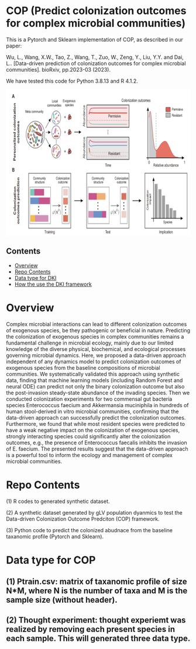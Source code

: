 # COP (Predict colonization outcomes for complex microbial communities)

This is a Pytorch and Sklearn implementation of COP, as described in our paper:

Wu, L., Wang, X.W., Tao, Z., Wang, T., Zuo, W., Zeng, Y., Liu, Y.Y. and Dai, L.. [Data-driven prediction of colonization outcomes for complex microbial communities]. bioRxiv, pp.2023-03 (2023).

We have tested this code for Python 3.8.13 and R 4.1.2.

<p align="center">
  <img src="papers/workflow.png" alt="demo" width="800" height="400" style="display: block; margin: 0 auto;">
</p>


## Contents

- [Overview](#overview)
- [Repo Contents](#repo-contents)
- [Data type for DKI](#Data-type-for-DKI)
- [How the use the DKI framework](#How-the-use-the-DKI-framework)

# Overview

Complex microbial interactions can lead to different colonization outcomes of exogenous species, be they pathogenic or beneficial in nature. Predicting the colonization of exogenous species in complex communities remains a fundamental challenge in microbial ecology, mainly due to our limited knowledge of the diverse physical, biochemical, and ecological processes governing microbial dynamics. Here, we proposed a data-driven approach independent of any dynamics model to predict colonization outcomes of exogenous species from the baseline compositions of microbial communities. We systematically validated this approach using synthetic data, finding that machine learning models (including Random Forest and neural ODE) can predict not only the binary colonization outcome but also the post-invasion steady-state abundance of the invading species. Then we conducted colonization experiments for two commensal gut bacteria species Enterococcus faecium and Akkermansia muciniphila in hundreds of human stool-derived in vitro microbial communities, confirming that the data-driven approach can successfully predict the colonization outcomes. Furthermore, we found that while most resident species were predicted to have a weak negative impact on the colonization of exogenous species, strongly interacting species could significantly alter the colonization outcomes, e.g., the presence of Enterococcus faecalis inhibits the invasion of E. faecium. The presented results suggest that the data-driven approach is a powerful tool to inform the ecology and management of complex microbial communities.


# Repo Contents
(1) R codes to generated synthetic dataset.

(2) A synthetic dataset generated by gLV population dyanmics to test the Data-driven Colonization Outcome Predciton (COP) framework.

(3) Python code to predict the colonized abudnace from the baseline taxanomic profile (Pytorch and Sklearn).


# Data type for COP
## (1) Ptrain.csv: matrix of taxanomic profile of size N*M, where N is the number of taxa and M is the sample size (without header).


## (2) Thought experiment: thought experiemt was realized by removing each present species in each sample. This will generated three data type.


